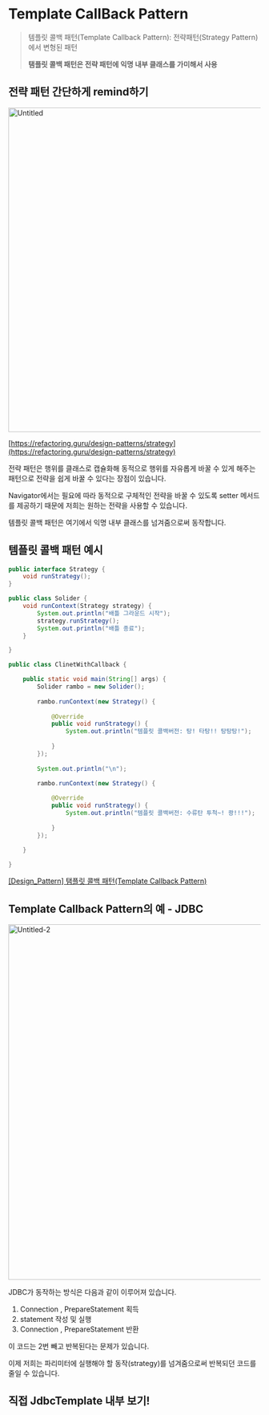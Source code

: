 # Template CallBack Pattern

> 템플릿 콜백 패턴(Template Callback Pattern):  전략패턴(Strategy Pattern)에서 변형된 패턴
> 
> 
> **탬플릿 콜백 패턴은 전략 패턴에 익명 내부 클래스를 가미해서 사용**



## 전략 패턴 간단하게 remind하기

<img width="647" alt="Untitled" src="https://user-images.githubusercontent.com/68465557/167098577-6e62dd67-808c-4bdf-b97b-cf4f44dc07ac.png">


[https://refactoring.guru/design-patterns/strategy](https://refactoring.guru/design-patterns/strategy)

전략 패턴은 행위를 클래스로 캡슐화해 동적으로 행위를 자유롭게 바꿀 수 있게 해주는 패턴으로 전략을 쉽게 바꿀 수 있다는 장점이 있습니다.

Navigator에서는 필요에 따라 동적으로 구체적인 전략을 바꿀 수 있도록 setter 메서드를 제공하기 때문에 저희는 원하는 전략을 사용할 수 있습니다.

템플릿 콜백 패턴은 여기에서 익명 내부 클래스를 넘겨줌으로써 동작합니다.

## 템플릿 콜백 패턴 예시

```java
public interface Strategy {
	void runStrategy();
}
```

```java
public class Solider {
	void runContext(Strategy strategy) {
		System.out.println("배틀 그라운드 시작");
		strategy.runStrategy();
		System.out.println("배틀 종료");
	}

}
```

```java
public class ClinetWithCallback {

	public static void main(String[] args) {
		Solider rambo = new Solider();
	
		rambo.runContext(new Strategy() {
			
			@Override
			public void runStrategy() {
				System.out.println("템플릿 콜백버전: 탕! 타탕!! 탕탕탕!");
				
			}
		});
		
		System.out.println("\n");

		rambo.runContext(new Strategy() {
			
			@Override
			public void runStrategy() {
				System.out.println("템플릿 콜백버전: 수류탄 투척~! 쾅!!!");
				
			}
		});
		
	}

}
```

[[Design_Pattern] 탬플릿 콜백 패턴(Template Callback Pattern)](https://limkydev.tistory.com/85)

## Template Callback Pattern의 예 - JDBC
<img width="709" alt="Untitled-2" src="https://user-images.githubusercontent.com/68465557/167098766-1d4f3fc6-2ebd-4e95-a7f8-af1cb77bbf29.png">


JDBC가 동작하는 방식은 다음과 같이 이루어져 있습니다.

1. Connection , PrepareStatement 획득
2. statement  작성 및 실행
3. Connection , PrepareStatement 반환

이 코드는 2번 빼고 반복된다는 문제가 있습니다.

이제 저희는 파리미터에 실행해야 할 동작(strategy)를 넘겨줌으로써 반복되던 코드를 줄일 수 있습니다.

## 직접 JdbcTemplate 내부 보기!

